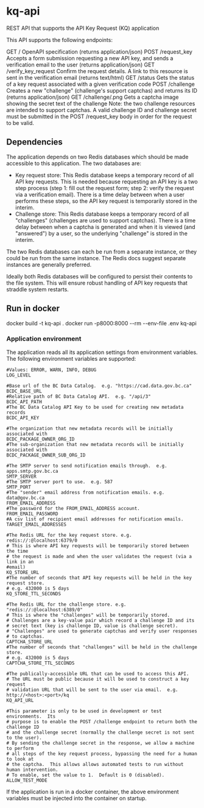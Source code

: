 # kq-api
REST API that supports the API Key Request (KQ) application

This API supports the following endpoints:

  GET  /                    OpenAPI specification (returns application/json)
  POST /request_key         Accepts a form submission requesting a new API key, and sends a verification email to the user (returns application/json)
  GET  /verify_key_request  Confirm the request details.  A link to this resource is sent in the verification email (returns text/html)
  GET  /status              Gets the status of a key request associated with a given verification code
  POST /challenge           Creates a new "challenge" (challenge's support captchas) and returns its ID (returns application/json)
  GET  /challenge/<challenge-id>.png
                            Gets a captcha image showing the secret text of the challenge
Note: the two challenge resources are intended to support captchas.  A valid 
challenge ID and challenge secret must be submitted in the POST /request_key 
body in order for the request to be valid.


## Dependencies

The application depends on two Redis databases which should be made 
accessible to this application. The two databases are:

  - Key request store: This Redis database keeps a temporary record of
    all API key requests.  This is needed because requesting an API key is
    a two step process (step 1: fill out the request form; step 2: verify 
    the request via a verification email).  There is a time delay between 
    when a user performs these steps, so the API key request is temporarily 
    stored in the interim.
  - Challenge store: This Redis database keeps a temporary record of all
    "challenges" (challenges are used to support captchas).  There is a
    time delay between when a captcha is generated and when it is viewed
    (and "answered") by a user, so the underlying "challenge" is stored 
    in the interim.

The two Redis databases can each be run from a separate instance, or they could
be run from the same instance.  The Redis docs suggest separate instances are generally
preferred.

Ideally both Redis databases will be configured to persist their contents to the
file system.  This will ensure robust handling of API key requests that straddle 
system restarts.

## Run in docker

  docker build -t kq-api .
  docker run -p8000:8000 --rm --env-file .env kq-api

### Application environment

The application reads all its application settings from environment variables.  
The following environment variables are supported:

```
#Values: ERROR, WARN, INFO, DEBUG
LOG_LEVEL 

#Base url of the BC Data Catalog.  e.g. "https://cad.data.gov.bc.ca"
BCDC_BASE_URL
#Relative path of BC Data Catalog API.  e.g. "/api/3"
BCDC_API_PATH
#The BC Data Catalog API Key to be used for creating new metadata records
BCDC_API_KEY

#The organization that new metadata records will be initially associated with
BCDC_PACKAGE_OWNER_ORG_ID
#The sub-organization that new metadata records will be initially associated with
BCDC_PACKAGE_OWNER_SUB_ORG_ID

#The SMTP server to send notification emails through.  e.g. apps.smtp.gov.bc.ca
SMTP_SERVER
#The SMTP server port to use.  e.g. 587
SMTP_PORT
#The "sender" email address from notification emails. e.g. data@gov.bc.ca
FROM_EMAIL_ADDRESS
#The password for the FROM_EMAIL_ADDRESS account.
FROM_EMAIL_PASSWORD
#A csv list of recipient email addresses for notification emails.
TARGET_EMAIL_ADDRESSES

#The Redis URL for the key request store. e.g. redis://:@localhost:6379/0
# This is where API key requests will be temporarily stored between the time
# the request is made and when the user validates the request (via a link in an 
#email)
KQ_STORE_URL
#The number of seconds that API key requests will be held in the key request store.  
# e.g. 432000 is 5 days
KQ_STORE_TTL_SECONDS

#The Redis URL for the challenge store. e.g. "redis://:@localhost:6389/0"
# This is where the "challenges" will be temporarily stored.
# Challenges are a key-value pair which record a challenge ID and its 
# secret text (key is challenge ID, value is challenge secret).
# "Challenges" are used to generate captchas and verify user responses
# to captchas.
CAPTCHA_STORE_URL
#The number of seconds that "challenges" will be held in the challenge store.  
# e.g. 432000 is 5 days
CAPTCHA_STORE_TTL_SECONDS

#The publically-accessible URL that can be used to access this API.
# The URL must be public because it will be used to construct a key request 
# validation URL that will be sent to the user via email.  e.g. http://<host>:<port>/kq
KQ_API_URL

#This parameter is only to be used in development or test environments.  Its 
# purpose is to enable the POST /challenge endpoint to return both the challenge ID
# and the challenge secret (normally the challenge secret is not sent to the user).
# By sending the challenge secret in the response, we allow a machine to perform
# all steps of the key request process, bypassing the need for a human to look at 
# the captcha.  This allows allows automated tests to run without human intervention.
# To enable, set the value to 1.  Default is 0 (disabled).  
ALLOW_TEST_MODE

```

If the application is run in a docker container, the above environment variables
must be injected into the container on startup.
